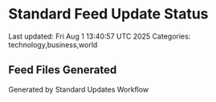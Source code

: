# Standard Feed Update Status
Last updated: Fri Aug  1 13:40:57 UTC 2025
Categories: technology,business,world

## Feed Files Generated

Generated by Standard Updates Workflow
